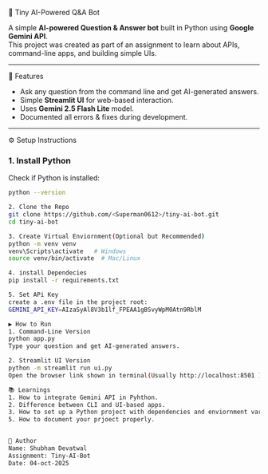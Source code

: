 🧠 Tiny AI-Powered Q&A Bot

A simple **AI-powered Question & Answer bot** built in Python using **Google Gemini API**.  
This project was created as part of an assignment to learn about APIs, command-line apps, and building simple UIs.

---

🚀 Features
- Ask any question from the command line and get AI-generated answers.
- Simple **Streamlit UI** for web-based interaction.
- Uses **Gemini 2.5 Flash Lite** model.
- Documented all errors & fixes during development.

---

⚙️ Setup Instructions

### 1. Install Python
Check if Python is installed:
```bash
python --version

2. Clone the Repo
git clone https://github.com/<Superman0612>/tiny-ai-bot.git
cd tiny-ai-bot

3. Create Virtual Enviornment(Optional but Recommended)
python -m venv venv
venv\Scripts\activate   # Windows
source venv/bin/activate  # Mac/Linux

4. install Dependecies
pip install -r requirements.txt

5. Set APi Key
create a .env file in the project root:
GEMINI_API_KEY=AIzaSyAl8V3b1lf_FPEAA1gBSvyWpM0Atn9RblM

▶️ How to Run
1. Command-Line Version
python app.py
Type your question and get AI-generated answers.

2. Streamlit UI Version
python -m streamlit run ui.py
Open the browser link shown in terminal(Usually http://localhost:8501 ) and ask questions there.

📚 Learnings
1. How to integrate Gemini API in Pyhthon.
2. Difference between CLI and UI-based apps.
3. How to set up a Python project with dependencies and enviornment variables.
5. How to document your prjoect properly.


👤 Author
Name: Shubham Devatwal
Assignment: Tiny-AI-Bot
Date: 04-oct-2025


